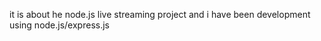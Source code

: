 it is about he node.js live streaming project and i have been development using node.js/express.js    
